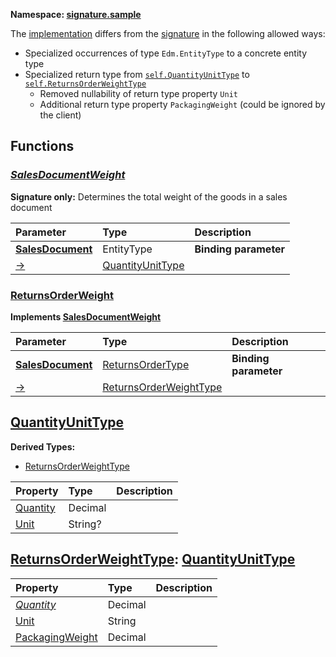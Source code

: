 **Namespace: [signature.sample](Org.OData.Core.V1.IsSignature-equivalence.xml)**



The [implementation](#ReturnsOrderWeight) differs from the [signature](#SalesDocumentWeight) in the following allowed ways:
- Specialized occurrences of type `Edm.EntityType` to a concrete entity type
- Specialized return type from [`self.QuantityUnitType`](#QuantityUnitType) to [`self.ReturnsOrderWeightType`](#ReturnsOrderWeightType)
  - Removed nullability of return type property `Unit`
  - Additional return type property `PackagingWeight` (could be ignored by the client)


## Functions

<a name="SalesDocumentWeight"></a>
### [*SalesDocumentWeight*](./Org.OData.Core.V1.IsSignature-equivalence.xml#L23:~:text=<Function%20Name="-,SalesDocumentWeight,-")

**Signature only:**
Determines the total weight of the goods in a sales document

Parameter|Type|Description
:--------|:---|:----------
**[SalesDocument](./Org.OData.Core.V1.IsSignature-equivalence.xml#L26:~:text=<Function%20Name="-,SalesDocumentWeight,-")**|EntityType|**Binding parameter**
[&rarr;](./Org.OData.Core.V1.IsSignature-equivalence.xml#L27:~:text=<Function%20Name="-,SalesDocumentWeight,-")|[QuantityUnitType](#QuantityUnitType)|


<a name="ReturnsOrderWeight"></a>
### [ReturnsOrderWeight](./Org.OData.Core.V1.IsSignature-equivalence.xml#L36:~:text=<Function%20Name="-,ReturnsOrderWeight,-")

**Implements [SalesDocumentWeight](#SalesDocumentWeight)**


Parameter|Type|Description
:--------|:---|:----------
**[SalesDocument](./Org.OData.Core.V1.IsSignature-equivalence.xml#L38:~:text=<Function%20Name="-,ReturnsOrderWeight,-")**|[ReturnsOrderType](#ReturnsOrderType)|**Binding parameter**
[&rarr;](./Org.OData.Core.V1.IsSignature-equivalence.xml#L39:~:text=<Function%20Name="-,ReturnsOrderWeight,-")|[ReturnsOrderWeightType](#ReturnsOrderWeightType)|


<a name="QuantityUnitType"></a>
## [QuantityUnitType](./Org.OData.Core.V1.IsSignature-equivalence.xml#L29:~:text=<ComplexType%20Name="-,QuantityUnitType,-")


**Derived Types:**
- [ReturnsOrderWeightType](#ReturnsOrderWeightType)

Property|Type|Description
:-------|:---|:----------
[Quantity](./Org.OData.Core.V1.IsSignature-equivalence.xml#L30:~:text=<ComplexType%20Name="-,QuantityUnitType,-")|Decimal|
[Unit](./Org.OData.Core.V1.IsSignature-equivalence.xml#L33:~:text=<ComplexType%20Name="-,QuantityUnitType,-")|String?|

<a name="ReturnsOrderWeightType"></a>
## [ReturnsOrderWeightType](./Org.OData.Core.V1.IsSignature-equivalence.xml#L41:~:text=<ComplexType%20Name="-,ReturnsOrderWeightType,-"): [QuantityUnitType](#QuantityUnitType)


Property|Type|Description
:-------|:---|:----------
[*Quantity*](./Org.OData.Core.V1.IsSignature-equivalence.xml#L30:~:text=<ComplexType%20Name="-,QuantityUnitType,-")|Decimal|
[Unit](./Org.OData.Core.V1.IsSignature-equivalence.xml#L42:~:text=<ComplexType%20Name="-,ReturnsOrderWeightType,-")|String|
[PackagingWeight](./Org.OData.Core.V1.IsSignature-equivalence.xml#L43:~:text=<ComplexType%20Name="-,ReturnsOrderWeightType,-")|Decimal|
